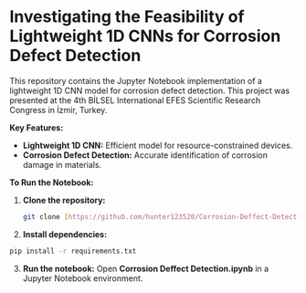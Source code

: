 # Investigating the Feasibility of Lightweight 1D CNNs for Corrosion Defect Detection

This repository contains the Jupyter Notebook implementation of a lightweight 1D CNN model for corrosion defect detection. This project was presented at the 4th BİLSEL International EFES Scientific Research Congress in İzmir, Turkey. 

**Key Features:**

* **Lightweight 1D CNN:** Efficient model for resource-constrained devices.
* **Corrosion Defect Detection:** Accurate identification of corrosion damage in materials.

**To Run the Notebook:**

1. **Clone the repository:**
   ```bash
   git clone [https://github.com/hunter123520/Corrosion-Deffect-Detection]
   ```
2. **Install dependencies:**
  ```bash
  pip install -r requirements.txt
  ```
3. **Run the notebook:** Open **Corrosion Deffect Detection.ipynb** in a Jupyter Notebook environment.
